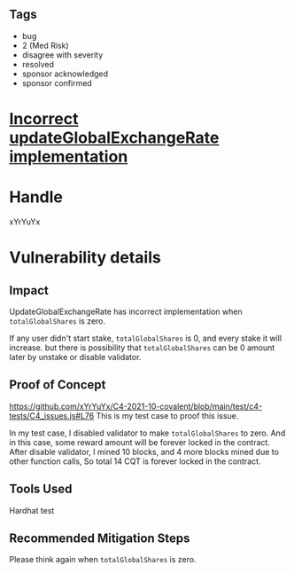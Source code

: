 ## Tags

- bug
- 2 (Med Risk)
- disagree with severity
- resolved
- sponsor acknowledged
- sponsor confirmed

# [Incorrect updateGlobalExchangeRate implementation](https://github.com/code-423n4/2021-10-covalent-findings/issues/17) 

# Handle

xYrYuYx


# Vulnerability details

## Impact
UpdateGlobalExchangeRate has incorrect implementation when `totalGlobalShares` is zero.

If any user didn't start stake, `totalGlobalShares` is 0, and every stake it will increase.
but there is possibility that `totalGlobalShares` can be 0 amount later by unstake or disable validator.

## Proof of Concept
https://github.com/xYrYuYx/C4-2021-10-covalent/blob/main/test/c4-tests/C4_issues.js#L76
This is my test case to proof this issue.

In my test case, I disabled validator to make `totalGlobalShares` to zero.
And in this case, some reward amount will be forever locked in the contract.
After disable validator, I mined 10 blocks, and 4 more blocks mined due to other function calls,
So total 14 CQT is forever locked in the contract.


## Tools Used
Hardhat test

## Recommended Mitigation Steps
Please think again when `totalGlobalShares` is zero.

